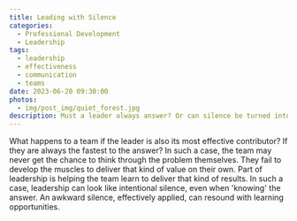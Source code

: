 ```yaml
---
title: Leading with Silence
categories:
  - Professional Development
  - Leadership
tags:
  - leadership
  - effectiveness
  - communication
  - teams
date: 2023-06-20 09:30:00
photos: 
  - img/post_img/quiet_forest.jpg
description: Must a leader always answer? Or can silence be turned into an effective leadership tool?
---
```

What happens to a team if the leader is also its most effective contributor? If they are always the fastest to the answer? In such a case, the team may never get the chance to think through the problem themselves. They fail to develop the muscles to deliver that kind of value on their own. Part of leadership is helping the team learn to deliver that kind of results. In such a case, leadership can look like intentional silence, even when 'knowing' the answer. An awkward silence, effectively applied, can resound with learning opportunities.
 